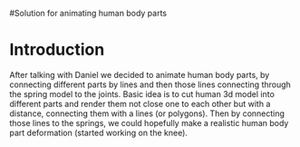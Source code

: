 #Solution for animating human body parts

# Introduction #

After talking with Daniel we decided to animate human body parts, by connecting different parts by lines and then those lines connecting through the spring model to the joints.
Basic idea is to cut human 3d model into different parts and render them not close one to each other but with a distance, connecting them with a lines (or polygons). Then by connecting those lines to the springs, we could hopefully make a realistic human body part deformation (started working on the knee).